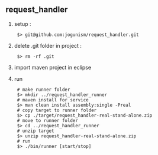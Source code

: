 ## request_handler

1. setup :

        $> git@github.com:jogunism/request_handler.git 

1. delete .git folder in project : 

        $> rm -rf .git

1. import maven project in eclipse
1. run

        # make runner folder
        $> mkdir ../request_handler_runner
        # maven install for service
        $> mvn clean install assembly:single -Preal
        # copy target to runner folder
        $> cp ./target/request_handler-real-stand-alone.zip
        # move to runner folder
        $> cd ../request_handler_runner
        # unzip target
        $> unzip request_handler-real-stand-alone.zip
        # run
        $> ./bin/runner [start/stop]


